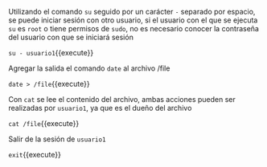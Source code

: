 Utilizando el comando `su` seguido por un carácter `-` separado por espacio, se puede iniciar sesión con otro usuario, si el usuario con el que se ejecuta `su` es `root` o tiene permisos de `sudo`, no es necesario conocer la contraseña del usuario con que se iniciará sesión

`su - usuario1`{{execute}}

Agregar la salida el comando `date` al archivo /file

`date > /file`{{execute}}

Con `cat` se lee el contenido del archivo, ambas acciones pueden ser realizadas por `usuario1`, ya que es el dueño del archivo

`cat /file`{{execute}}

Salir de la sesión de `usuario1`

`exit`{{execute}}
